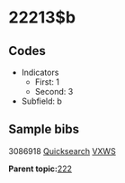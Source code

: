 # 22213$b

## Codes

-   Indicators
    -   First: 1
    -   Second: 3
-   Subfield: b

## Sample bibs

3086918 [Quicksearch](https://search.library.yale.edu/catalog/3086918) [VXWS](http://prodorbis.library.yale.edu:7014/vxws/GetHoldingsService?bibId=3086918)

**Parent topic:**[222](../../tags/222/222.md)

